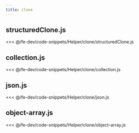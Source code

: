 ```yaml
---
title: clone
---
```


## structuredClone.js

<<< @/fe-dev/code-snippets/Helper/clone/structuredClone.js

## collection.js

<<< @/fe-dev/code-snippets/Helper/clone/collection.js

## json.js

<<< @/fe-dev/code-snippets/Helper/clone/json.js

## object-array.js

<<< @/fe-dev/code-snippets/Helper/clone/object-array.js
